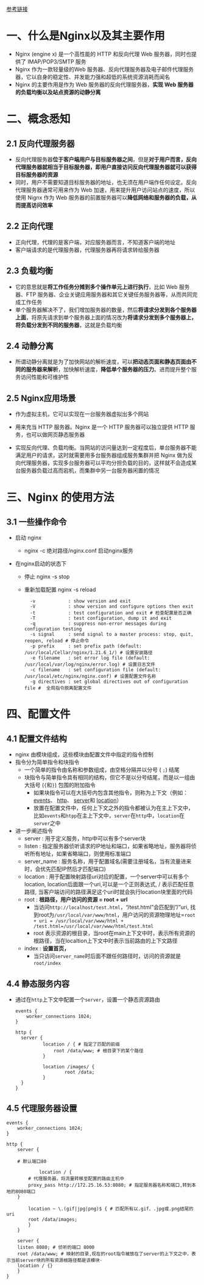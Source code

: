 [参考链接](https://www.runoob.com/w3cnote/nginx-install-and-config.html)

# 一、什么是Nginx以及其主要作用

- Nginx (engine x) 是一个高性能的 HTTP 和反向代理 Web 服务器，同时也提供了 IMAP/POP3/SMTP 服务
- Nginx 作为一款轻量级的Web 服务器、反向代理服务器及电子邮件代理服务器，它以自身的稳定性、并发能力强和超低的系统资源消耗而闻名
- Nginx 的主要作用是作为 Web 服务器的反向代理服务器，**实现 Web 服务器的负载均衡以及站点资源的动静分离**

# 二、概念悉知

## 2.1 反向代理服务器

- 反向代理服务器**位于客户端用户与目标服务器之间**，但是**对于用户而言，反向代理服务器就相当于目标服务器，即用户直接访问反向代理服务器就可以获得目标服务器的资源**
- 同时，用户不需要知道目标服务器的地址，也无须在用户端作任何设定。反向代理服务器通常可用来作为 Web 加速，用来提升用户访问站点的速度，所以使用 Nignx 作为 Web 服务器的前置服务器可以**降低网络和服务器的负载，从而提高访问效率**

## 2.2 正向代理

- 正向代理，代理的是客户端，对应服务器而言，不知道客户端的地址
- 客户端请求的是代理服务器，代理服务器再将请求转给服务器

## 2.3 负载均衡

- 它的意思就是**将工作任务分摊到多个操作单元上进行执行**，比如 Web 服务器、FTP 服务器、企业关键应用服务器和其它关键任务服务器等，从而共同完成工作任务
- 单个服务器解决不了，我们增加服务器的数量，然后**将请求分发到各个服务器上面**，将原先请求到单个服务器上面的情况改为**将请求分发到多个服务器上，将负载分发到不同的服务器**，这就是负载均衡

## 2.4 动静分离

- 所谓动静分离就是为了加快网站的解析速度，可以**把动态页面和静态页面由不同的服务器来解析**，加快解析速度，**降低单个服务器的压力**。进而提升整个服务访问性能和可维护性

## 2.5 Nginx应用场景

- 作为虚拟主机，它可以实现在一台服务器虚拟出多个网站

- 用来充当 HTTP 服务器。Nginx 是一个 HTTP 服务器可以独立提供 HTTP 服务，也可以做网页静态服务器

- 实现反向代理、负载均衡。当网站的访问量达到一定程度后，单台服务器不能满足用户的请求，这时就需要用多台服务器组成服务集群并把 Nginx 做为反向代理服务器，实现多台服务器可以平均分担负载的目的，这样就不会造成某台服务器负载过高而宕机，而集群中另一台服务器闲置的情况

  

# 三、Nginx 的使用方法

## 3.1 一些操作命令

- 启动 nginx

  - nginx -c 绝对路径/nginx.conf 启动nginx服务

- 在nginx启动的状态下

  - 停止 nginx -s stop

  - 重新加载配置  nginx -s reload

    ```shell
      -v            : show version and exit
      -V            : show version and configure options then exit
      -t            : test configuration and exit # 检查配置是否正确
      -T            : test configuration, dump it and exit
      -q            : suppress non-error messages during configuration testing
      -s signal     : send signal to a master process: stop, quit, reopen, reload # 停止命令
      -p prefix     : set prefix path (default: /usr/local/Cellar/nginx/1.21.6_1/) # 设置安装路径
      -e filename   : set error log file (default: /usr/local/var/log/nginx/error.log) # 设置日志文件
      -c filename   : set configuration file (default: /usr/local/etc/nginx/nginx.conf) # 设置配置文件名称
      -g directives : set global directives out of configuration file #  全局指令脱离配置文件
    ```

# 四、配置文件

## 4.1 配置文件结构

- nginx 由模块组成，这些模块由配置文件中指定的指令控制
- 指令分为简单指令和块指令
  - 一个简单的指令由名称和参数组成，由空格分隔并以分号 ( `;`) 结尾
  - 块指令与简单指令具有相同的结构，但它不是以分号结尾，而是以一组由大括号 (`{`和`}`) 包围的附加指令
    - 如果块指令可以在大括号内包含其他指令，则称为上下文（例如： [events](http://nginx.org/en/docs/ngx_core_module.html#events)、 [http](http://nginx.org/en/docs/http/ngx_http_core_module.html#http)、 [server](http://nginx.org/en/docs/http/ngx_http_core_module.html#server)和 [location](http://nginx.org/en/docs/http/ngx_http_core_module.html#location)）
    - 放置在配置文件中，任何上下文之外的指令都被认为在主上下文中，比如`events`和`htpp`在主上下文中，`server`在`http`中，`location`在`server`之中
- 进一步阐述指令
  - server : 用于定义服务，http中可以有多个server块
  - listen : 指定服务器侦听请求的IP地址和端口，如果省略地址，服务器将侦听所有地址，如果省略端口，则使用标准端口
  - server_name : 服务名称，用于配置域名(需要注册域名，当有流量进来时，会优先匹配IP然后才匹配端口)
  - location : 用于配置映射路径uri对应的配置，一个server中可以有多个location, location后面跟一个uri,可以是一个正则表达式, / 表示匹配任意路径, 当客户端访问的路径满足这个uri时就会执行location块里面的代码
  - root : **根路径，用户访问的资源 = root + url**
    - 当访问`http://localhost/test.html`，“/test.html”会匹配到”/”uri, 找到root为`/usr/local/var/www/html`，用户访问的资源物理地址=`root + uri = /usr/local/var/www/html + /test.html=/usr/local/var/www/html/test.html`
    - root 表示资源的根目录，当root在main上下文中时，表示所有资源的根路径，当在localtion上下文中时表示当前路由的上下文路径
  - index : **设置首页，**
    - 当只访问`server_name`时后面不跟任何路径时，访问的资源就是 `root/index`

## 4.4 静态服务内容

- 通过在`http`上下文中配置一个`server`，设置一个静态资源路由

  ```nginx
  events {
      worker_connections 1024;
  }
  
  http {
  	server {
  			location / { # 指定了匹配的前缀 
  				root /data/www; # 根目录下的某个路径
  			}
  			
  			location /images/ {
  					root /data;
  			}
  	}
  }
  ```

  

## 4.5 代理服务器设置

```shell
events {
    worker_connections 1024;
}

http {
	server {

    # 默认端口80

			location / {
        # 代理服务器，将流量转移至配置的路由主机中
        proxy_pass http://172.25.16.53:8080; # 指定服务器名称和端口,转到本地的8080端口
    }

		location ~ \.(gif|jpg|png)$ { # 匹配所有以.gif、.jpg或.png结尾的uri
    	root /data/images;
		}
	}

	server {
    listen 8080; # 侦听的端口 8000
    root /data/www; # 映射的目录,现在的root指令被放在了server的上下文之中，表示当前server块的所有资源根路径都是该模块·
    location / {}
	}
}
```



